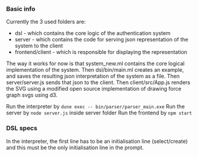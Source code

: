 ### Basic info 
Currently the 3 used folders are:
- dsl - which contains the core logic of the authentication system
- server - which contains the code for serving json representation of the system to the client
- frontend/client - which is responsible for displaying the representation 

The way it works for now is that system_new.ml contains the core logical implementation of the system. Then dsl/bin/main.ml creates an example, and saves the resulting json interpretation of the system as a file. Then server/server.js sends that json to the client. Then client/src/App.js renders the SVG using a modified open source implementation of drawing force graph svgs using d3.

Run the interpreter by ```dune exec -- bin/parser/parser_main.exe```
Run the server by ```node server.js``` inside server folder
Run the frontend by ```npm start```

### DSL specs
In the interpreter, the first line has to be an initialisation line (select/create) and this must be the only initialisation line in the prompt.